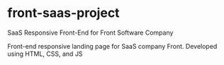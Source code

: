 # front-saas-project
SaaS Responsive Front-End for Front Software Company

Front-end responsive landing page for SaaS company Front. Developed using HTML, CSS, and JS
